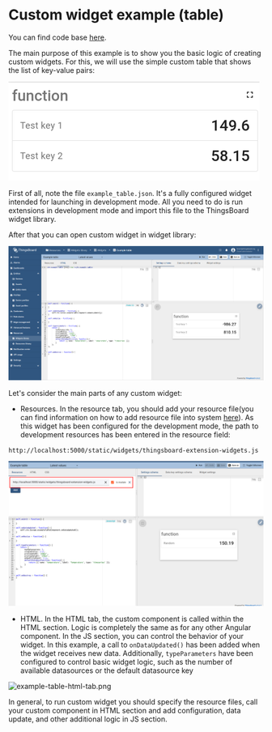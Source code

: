 Custom widget example (table)
=====================

You can find code base [here](../../src/examples/example-table).

The main purpose of this example is to show you the basic logic of creating custom widgets.
For this, we will use the simple custom table that shows the list of key-value pairs:

![example-table.png](../images/example-table-images/example-table.png)

First of all, note the file ```example_table.json```. It's a fully configured widget intended for launching in development mode.
All you need to do is run extensions in development mode and import this file to the ThingsBoard widget library.

After that you can open custom widget in widget library:

![example-table-general-view.png](../images/example-table-images/example-table-general-view.png)

Let's consider the main parts of any custom widget:

- Resources. In the resource tab, you should add your resource file(you can find information on how to add resource file into system [here](https://thingsboard.io/docs/user-guide/contribution/widgets-development/#thingsBoard-extensions)).
As this widget has been configured for the development mode, the path to development resources has been entered in the resource field:

```html
http://localhost:5000/static/widgets/thingsboard-extension-widgets.js
```

![example-table-resources-tab.png](../images/example-table-images/example-table-resources-tab.png)

- HTML. In the HTML tab, the custom component is called within the HTML section. Logic is completely the same as for any other Angular component. In the JS section, you can control the behavior of your widget.
  In this example, a call to ```onDataUpdated()```  has been added when the widget receives new data. Additionally,
  ```typeParameters``` have been configured to control basic widget logic, such as the number of available datasources or the default datasource key


![example-table-html-tab.png](../images/example-table-images/example-table-html-tab.png)

In general, to run custom widget you should specify the resource files, call your custom component in HTML section and add configuration, data update, and other additional logic in JS section.
